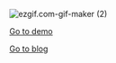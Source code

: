![ezgif.com-gif-maker (2)](https://media.vlpt.us/images/harveydev24/post/7bbcb4a3-754f-44ab-91fd-40c267d42326/ezgif.com-gif-maker%20(1).gif)

[Go to demo](https://harveydev24.github.io/interactive_design/star/)

[Go to blog](https://velog.io/@harveydev24/%EB%B3%84%EC%9D%84-%EB%B3%B4%EB%8A%94-%EC%96%B4%EB%A6%B0-%EC%99%95%EC%9E%90)

